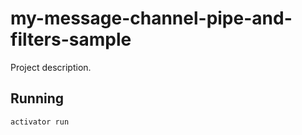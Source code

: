 # my-message-channel-pipe-and-filters-sample

Project description.

## Running

    activator run


